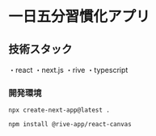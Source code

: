 # 一日五分習慣化アプリ

## 技術スタック
・react
・next.js
・rive
・typescript

### 開発環境

```
npx create-next-app@latest .

npm install @rive-app/react-canvas


```